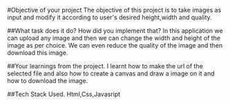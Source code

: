 
#Objective of your project
The objective of this project is to take images as input and modify it according to user's desired height,width and quality.


##What task does it do? How did you implement that?
In this application we can upload any image and then we can change the width and height of the image as per choice. We can even reduce the quality of the image and then download this image.


##Your learnings from the project.
I learnt how to make the url of the selected file and also how to create a canvas and draw a image on it and how to download the image.

##Tech Stack Used.
Html,Css,Javasript